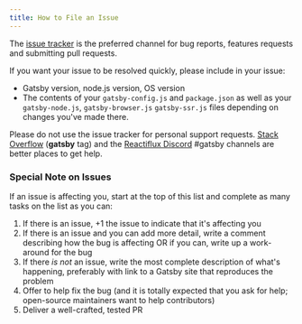 ```yaml
---
title: How to File an Issue
---
```


The [issue tracker](https://github.com/gatsbyjs/gatsby/issues) is the preferred channel for bug reports, features requests and submitting pull requests.

If you want your issue to be resolved quickly, please include in your issue:

* Gatsby version, node.js version, OS version
* The contents of your `gatsby-config.js` and `package.json` as well as your `gatsby-node.js`, `gatsby-browser.js` `gatsby-ssr.js` files depending on changes you've made there.

Please do not use the issue tracker for personal support requests. [Stack Overflow](http://stackoverflow.com/questions/ask?tags=gatsby) (**gatsby** tag) and the [Reactiflux Discord](https://discord.gg/0ZcbPKXt5bVoxkfV) #gatsby channels are better places to get help.

### Special Note on Issues

If an issue is affecting you, start at the top of this list and complete as many tasks on the list as you can:

1. If there is an issue, +1 the issue to indicate that it's affecting you
2. If there is an issue and you can add more detail, write a comment describing how the bug is affecting OR if you can, write up a work-around for the bug
3. If there *is not* an issue, write the most complete description of what's happening, preferably with link to a Gatsby site that reproduces the problem
4. Offer to help fix the bug (and it is totally expected that you ask for help; open-source maintainers want to help contributors)
5. Deliver a well-crafted, tested PR